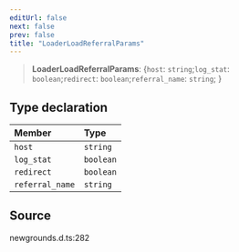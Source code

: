 ```yaml
---
editUrl: false
next: false
prev: false
title: "LoaderLoadReferralParams"
---
```


> **LoaderLoadReferralParams**: \{`host`: `string`;`log_stat`: `boolean`;`redirect`: `boolean`;`referral_name`: `string`;  }

## Type declaration

| Member | Type |
| :------ | :------ |
| `host` | `string` |
| `log_stat` | `boolean` |
| `redirect` | `boolean` |
| `referral_name` | `string` |

## Source

newgrounds.d.ts:282
